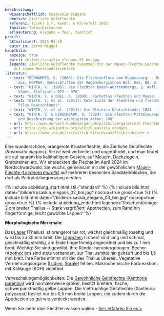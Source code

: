 ```yaml
---
beschreibung:
  wissenschaftlich: Rusavskia elegans
  deutsch: Zierliche Gelbflechte
  referenz: (Link) S.Y. Kondr. & Kärnefelt 2003
  familie: Teloschistaceae
  erlaeuterung: elegans = fein, zierlich
profil:
  aktualisiert: 2024-05-10
  autor_in: Bernd Miggel
hauptbild:
  anzeige: true
  datei: /bilder/rusaskia_elegans_01_bm.jpg
  legende: Zierliche Gelbflechte zusammen mit der Mauer-Flechte Lecanora muralis
    auf einem Buntsandsteinblock
literatur:
  - text: "DÜRHAMMER, O. (2003): Die Flechtenflora von Regensburg. – Sonderdruck
      aus: HOPPEA, Denkschriften der Regensburgischen Bot. Ges. Bd. 6: 338"
  - text: "WIRTH, V. (1995): Die Flechten Baden-Württembergs, 2. Aufl., 1006 S.;
      Ulmer, Stuttgart: 972 - 976"
  - text: "WIRTH, V. & DÜLL, R. (2000): Farbatlas Flechten und Moose: 106"
  - text: "Wirth, V. et al. (2011): Rote Liste der Flechten und flechtenbewohnende
      Pilze Deutschlands"
  - text: "WIRTH, V. et al. (2013): Die Flechten Deutschlands: 1024 - 1026"
  - text: "WIRTH, V. & KIRSCHBAUM, U. (2024): Die Flechten Mitteleuropas. Bestimmung
      und Beschreibung der wichtigsten Arten: 200"
  - url: http://www.norbert-kuehnberger.de/pilzbildergalerie/D_Flechten-Lichenes_-_226_Arten/index.htm
  - url: https://de.wikipedia.org/wiki/Rusavskia_elegans
  - url: https://www.thm.de/lse/ulrich-kirschbaum/flechtenbilder-v
---
```

Eine wunderschöne, orangerote Krustenflechte, die Zierliche Gelbflechte (*Rusavskia elegans*). Sie ist weit verbreitet und ungefährdet, und man findet sie auf saurem bis kalkhaltigem Gestein, auf Mauern, Dachziegeln, Grabsteinen etc. Wir entdeckten die Flechte im April 2024 im Nordschwarzwald. Sie wuchs, gemeinsam mit der gewöhnlichen [Mauer-Flechte (*Lecanora muralis*)](/pilze/lecanora-muralis-mauer-flechte) auf mehreren besonnten Sandsteinblöcken, die dort als Parkplatzbegrenzung dienten.

{% include abbildung_start.html stil="standard" %}
{% include bild.html datei="/bilder/rusaskia_elegans_02_bm.jpg" nocrop=true gross=true %}
{% include bild.html datei="/bilder/rusaskia_elegans_03_bm.jpg" nocrop=true gross=true %}
{% include abbildung_ende.html legende="Rosettenförmiger 2 cm breiter Thallus -- Stark vergrößert: Apothecien, zum Rand hin fingerförmige, leicht gewölbte Lappen" %}

**Morphologische Merkmale:**

Das [Lager](Lager "Glossar") (Thallus) ist orangerot bis rot, wächst gleichmäßig rosettig und wird bis zu 30 mm breit. Die [Läppchen](Lappen "Glossar" ) (Loben) sind lang und schmal, gleichmäßig strahlig, am Ende fingerförmig angeordnet und bis zu 1 mm breit. Wichtig: Sie sind gewölbt, ihre Ränder heruntergebogen. Becher ([Apothecien](Apothecien "Glossar")) sind stets vorhanden, zur Thallusmitte hin gehäuft und bis 1,5 mm breit. Ihre Farbe stimmt mit der des Thallus überein. Vegetative Vermehrungsorgane ([Isidien](Isidien "Glossar"), [Sorale](Sorale "Glossar")) fehlen.
Makrochemische Farbreaktion: mit Kalilauge (KOH) violettrot

Verwechslungsmöglichkeiten:
Die [Gewöhnliche Gelbflechte (Xanthoria parietina)](/pilze/xanthoria-parietina) wird normalerweise größer, besitzt breitere, flache, schwerpunktmäßig gelbe Lappen.
Die Vielfrüchtige Gelbflechte (Xanthoria polycarpa) besitzt nur bis 0,5 mm breite Lappen, die zudem durch die Apothecien so gut wie verdeckt werden.

Wenn Sie mehr über Flechten wissen wollen - [hier erfahren Sie es >](/verwandt/flechten) 